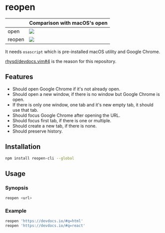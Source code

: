 # reopen

|        | Comparison with macOS's open         |
|--------|--------------------------------------|
| open   | ![](https://i.imgur.com/frcd25E.gif) |
| reopen | ![](https://i.imgur.com/PgMxiUH.gif) |

It needs `osascript` which is pre-installed macOS utility and Google Chrome.

[rhysd/devdocs.vim#4](https://github.com/rhysd/devdocs.vim/issues/4) is the reason for this repository.

## Features

- Should open Google Chrome if it's not already open.
- Should open a new window, if there is no window but Google Chrome is open.
- If there is only one window, one tab and it's new empty tab, it should use that tab.
- Should focus Google Chrome after opening the URL.
- Should focus first tab, if there is one or multiple.
- Should create a new tab, if there is none.
- Should preserve history.

## Installation

```sh
npm install reopen-cli --global
```

## Usage

### Synopsis

```sh
reopen <url>
```

### Example

```sh
reopen 'https://devdocs.io/#q=html'
reopen 'https://devdocs.io/#q=react'
```
